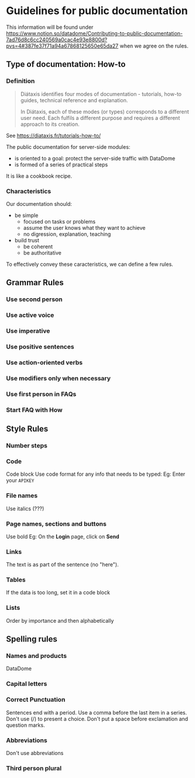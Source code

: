 # Guidelines for public documentation

This information will be found under https://www.notion.so/datadome/Contributing-to-public-documentation-7ad76d8c6cc240569a0cac4e93e8800d?pvs=4#387fe37f71a94a67868125650e65da27
when we agree on the rules.

## Type of documentation: How-to

### Definition

> Diátaxis identifies four modes of documentation - tutorials, how-to guides, technical reference and explanation.
>
> In Diátaxis, each of these modes (or types) corresponds to a different user need. Each fulfils a different purpose and requires a different approach to its creation.

See https://diataxis.fr/tutorials-how-to/

The public documentation for server-side modules:
- is oriented to a goal: protect the server-side traffic with DataDome
- is formed of a series of practical steps

It is like a cookbook recipe.

### Characteristics

Our documentation should:

- be simple
    - focused on tasks or problems
    - assume the user knows what they want to achieve
    - no digression, explanation, teaching
- build trust
    - be coherent
    - be authoritative

To effectively convey these caracteristics, we can define a few rules.

## Grammar Rules

### Use second person

### Use active voice

### Use imperative

### Use positive sentences

### Use action-oriented verbs

### Use modifiers only when necessary

### Use first person in FAQs

### Start FAQ with How

## Style Rules

### Number steps

### Code
Code block
Use code format for any info that needs to be typed:
Eg: Enter your `APIKEY`

### File names
Use italics (???)

### Page names, sections and buttons
Use bold
Eg: On the **Login** page, click on **Send**

### Links
The text is as part of the sentence (no "here").

### Tables
If the data is too long, set it in a code block

### Lists
Order by importance and then alphabetically

## Spelling rules

### Names and products
DataDome 

###  Capital letters

### Correct Punctuation
Sentences end with a period.
Use a comma before the last item in a series.
Don't use (/) to present a choice.
Don't put a space before exclamation and question marks.

### Abbreviations
Don't use abbreviations

### Third person plural
